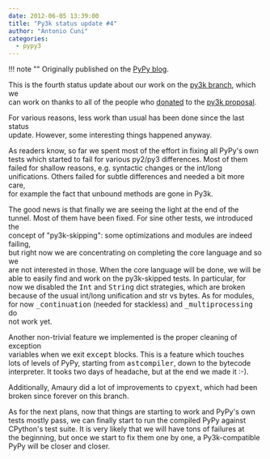 ```yaml
---
date: 2012-06-05 13:39:00
title: "Py3k status update #4"
author: "Antonio Cuni"
categories:
  - pypy3
---
```


!!! note ""
    Originally published on the [PyPy blog](https://pypy.org/posts/2012/06/py3k-status-update-4-4834053219477515637.html).


<html><body><p>This is the fourth status update about our work on the <a class="reference external" href="https://foss.heptapod.net/pypy/pypy/-/tree/branch/py3k">py3k branch</a>, which we<br>
can work on thanks to all of the people who <a class="reference external" href="/posts/2012/01/py3k-and-numpy-first-stage-thanks-to-3008917396290059758.html">donated</a> to the <a class="reference external" href="https://pypy.org/py3donate.html">py3k proposal</a>.</p><p>For various reasons, less work than usual has been done since the last status<br>
update. However, some interesting things happened anyway.</p><p>As readers know, so far we spent most of the effort in fixing all PyPy's own<br>
tests which started to fail for various py2/py3 differences.  Most of them<br>
failed for shallow reasons, e.g. syntactic changes or the int/long<br>
unifications. Others failed for subtle differences and needed a bit more care,<br>
for example the fact that unbound methods are gone in Py3k.</p><p>The good news is that finally we are seeing the light at the end of the<br>
tunnel. Most of them have been fixed. For sine other tests, we introduced the<br>
concept of "py3k-skipping": some optimizations and modules are indeed failing,<br>
but right now we are concentrating on completing the core language and so we<br>
are not interested in those.  When the core language will be done, we will be<br>
able to easily find and work on the py3k-skipped tests.  In particular, for<br>
now we disabled the <tt class="docutils literal">Int</tt> and <tt class="docutils literal">String</tt> dict strategies, which are broken<br>
because of the usual int/long unification and str vs bytes.  As for modules,<br>
for now <tt class="docutils literal">_continuation</tt> (needed for stackless) and <tt class="docutils literal">_multiprocessing</tt> do<br>
not work yet.</p><p>Another non-trivial feature we implemented is the proper cleaning of exception<br>
variables when we exit <tt class="docutils literal">except</tt> blocks.  This is a feature which touches<br>
lots of levels of PyPy, starting from <tt class="docutils literal">astcompiler</tt>, down to the bytecode<br>
interpreter. It tooks two days of headache, but at the end we made it :-).</p><p>Additionally, Amaury did a lot of improvements to <tt class="docutils literal">cpyext</tt>, which had been<br>
broken since forever on this branch.</p><p>As for the next plans, now that things are starting to work and PyPy's own<br>
tests mostly pass, we can finally start to run the compiled PyPy against<br>
CPython's test suite.  It is very likely that we will have tons of failures at<br>
the beginning, but once we start to fix them one by one, a Py3k-compatible<br>
PyPy will be closer and closer.</p></body></html>